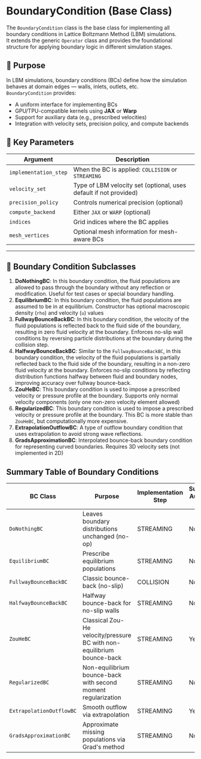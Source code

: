 # BoundaryCondition (Base Class)

The `BoundaryCondition` class is the base class for implementing all boundary conditions in Lattice Boltzmann Method (LBM) simulations.  
It extends the generic `Operator` class and provides the foundational structure for applying boundary logic in different simulation stages.

## 📌 Purpose

In LBM simulations, boundary conditions (BCs) define how the simulation behaves at domain edges — walls, inlets, outlets, etc.  
`BoundaryCondition` provides:

- A uniform interface for implementing BCs  
- GPU/TPU-compatible kernels using **JAX** or **Warp**  
- Support for auxiliary data (e.g., prescribed velocities)  
- Integration with velocity sets, precision policy, and compute backends  



## 🧩 Key Parameters

| Argument           | Description                                                         |
|--------------------|---------------------------------------------------------------------|
| `implementation_step` | When the BC is applied: `COLLISION` or `STREAMING`                 |
| `velocity_set`         | Type of LBM velocity set (optional, uses default if not provided) |
| `precision_policy`     | Controls numerical precision (optional)                           |
| `compute_backend`      | Either `JAX` or `WARP` (optional)                                 |
| `indices`              | Grid indices where the BC applies                                 |
| `mesh_vertices`        | Optional mesh information for mesh-aware BCs                      |


<!-- ## ⚙️ Features and Flags

| Flag                  | Description                                                        |
|-----------------------|--------------------------------------------------------------------|
| `needs_padding`       | True if the BC requires boundary padding in all directions         |
| `needs_mesh_distance` | True if the BC needs geometric distance to a mesh                  |
| `needs_aux_init`      | Indicates if the BC uses auxiliary data (e.g., prescribed values)  |
| `num_of_aux_data`     | How many auxiliary values are needed (if any)                      |
| `needs_aux_recovery`  | If auxiliary data must be recovered post-streaming                 | -->

<!-- ## ⚡ Backend Implementations

Subclasses are expected to register their backend-specific logic for:

- **JAX** (via `@jit`)
- **Warp** (via `@wp.kernel`)

These implementations are used to apply the boundary logic at simulation runtime.


## 🔄 Auxiliary Data Support

Some BCs (e.g., prescribed velocity or pressure) require initializing extra data at the boundary. The base class includes:

- `update_bc_auxilary_data(...)` – placeholder, can be overridden  
- `aux_data_init(...)` – initializes BC-specific auxiliary values (e.g., pre-fill velocity)

These support seamless integration of BCs requiring pre-simulation setup.

## 🔧 Custom Warp Kernels

To define Warp-compatible BCs, use:

```python
def _construct_kernel(self, functional):
```

Where functional(...) implements the per-thread boundary logic, returning updated distribution functions.

## 🧪 Example: DoNothingBC

The `DoNothingBC` subclass demonstrates a minimal example:

```python
class DoNothingBC(BoundaryCondition):
    def jax_implementation(...):
        return jnp.where(boundary_mask, f_pre, f_post)
```
This BC effectively does nothing to the boundary values — useful for debugging or placeholders. -->


---

## 🚧 **Boundary Condition Subclasses**

1. **DoNothingBC**:
In this boundary condition, the fluid populations are allowed to pass through the boundary without any reflection or modification. Useful for test cases or special boundary handling.
2. **EquilibriumBC**:
In this boundary condition, the fluid populations are assumed to be in at equilibrium. Constructor has optional macroscopic density (`rho`) and velocity (`u`) values
3. **FullwayBounceBackBC**:
In this boundary condition, the velocity of the fluid populations is reflected back to the fluid side of the boundary, resulting in zero fluid velocity at the boundary. Enforces no-slip wall conditions by reversing particle distributions at the boundary during the collision step.
4. **HalfwayBounceBackBC**:
Similar to the `FullwayBounceBackBC`, in this boundary condition, the velocity of the fluid populations is partially reflected back to the fluid side of the boundary, resulting in a non-zero fluid velocity at the boundary. Enforces no-slip conditions by reflecting distribution functions halfway between fluid and boundary nodes, improving accuracy over fullway bounce-back.
5. **ZouHeBC**:
This boundary condition is used to impose a prescribed velocity or pressure profile at the boundary. Supports only normal velocity components (only one non-zero velocity element allowed)
6. **RegularizedBC**:
This boundary condition is used to impose a prescribed velocity or pressure profile at the boundary. This BC is more stable than `ZouHeBC`, but computationally more expensive.
7. **ExtrapolationOutflowBC**:
A type of outflow boundary condition that uses extrapolation to avoid strong wave reflections.
8. **GradsApproximationBC**:
Interpolated bounce-back boundary condition for representing curved boundaries. Requires 3D velocity sets (not implemented in 2D)




## Summary Table of Boundary Conditions

| BC Class               | Purpose                                              | Implementation Step | Supports Auxiliary Data | Backend Support       |
|------------------------|------------------------------------------------------|---------------------|------------------------|-----------------------|
| `DoNothingBC`           |  Leaves boundary distributions unchanged (no-op)    | STREAMING            | No                     |JAX, Warp              |
| `EquilibriumBC`         | Prescribe equilibrium populations                    | STREAMING           | No                     | JAX, Warp             |
| `FullwayBounceBackBC`   | Classic bounce-back (no-slip)                         | COLLISION           | No                     | JAX, Warp             |
| `HalfwayBounceBackBC`   | Halfway bounce-back for no-slip walls                | STREAMING           | No                     | JAX, Warp             |
| `ZouHeBC`               |  Classical Zou-He velocity/pressure BC with non-equilibrium bounce-back | STREAMING | Yes            |JAX, Warp              |
| `RegularizedBC`         | Non-equilibrium bounce-back with second moment regularization | STREAMING           | No             | JAX, Warp             |
| `ExtrapolationOutflowBC`| Smooth outflow via extrapolation                     | STREAMING           | Yes                    | JAX, Warp             |
| `GradsApproximationBC`  | Approximate missing populations via Grad's method   | STREAMING           | No                     | Warp only             |
